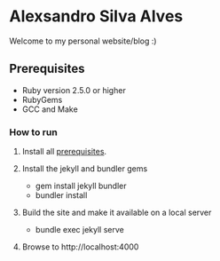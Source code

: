 # Alexsandro Silva Alves

Welcome to my personal website/blog :)

## Prerequisites

- Ruby version 2.5.0 or higher
- RubyGems
- GCC and Make

### How to run

1. Install all [prerequisites](https://jekyllrb.com/docs/installation/#requirements).

2. Install the jekyll and bundler gems
    - gem install jekyll bundler
    - bundler install

3. Build the site and make it available on a local server
    - bundle exec jekyll serve

4. Browse to http://localhost:4000
